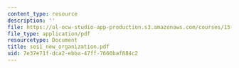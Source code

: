 ```yaml
---
content_type: resource
description: ''
file: https://ol-ocw-studio-app-production.s3.amazonaws.com/courses/15-322-leading-organizations-ii-fall-2003/7e37e71fdca2ebba47ff7660baf884c2_ses1_new_organization.pdf
file_type: application/pdf
resourcetype: Document
title: ses1_new_organization.pdf
uid: 7e37e71f-dca2-ebba-47ff-7660baf884c2
---
```

